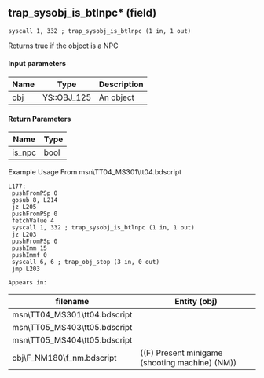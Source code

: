 ## trap_sysobj_is_btlnpc* (field)

`syscall 1, 332 ; trap_sysobj_is_btlnpc (1 in, 1 out)`

Returns true if the object is a NPC

#### Input parameters
| Name | Type | Description
|------|------|------------
| obj   | YS::OBJ_125   | An object


#### Return Parameters
| Name | Type
|------|-----
| is_npc   | bool   
Example Usage From msn\TT04_MS301\tt04.bdscript
```plaintext
L177:
 pushFromPSp 0
 gosub 8, L214
 jz L205
 pushFromPSp 0
 fetchValue 4
 syscall 1, 332 ; trap_sysobj_is_btlnpc (1 in, 1 out)
 jz L203
 pushFromPSp 0
 pushImm 15
 pushImmf 0
 syscall 6, 6 ; trap_obj_stop (3 in, 0 out)
 jmp L203
```





	Appears in:
| filename | Entity (obj)
|----------|-------------
| msn\TT04_MS301\tt04.bdscript       |           
| msn\TT05_MS403\tt05.bdscript       |           
| msn\TT05_MS404\tt05.bdscript       |           
| obj\F_NM180\f_nm.bdscript       | ((F) Present minigame (shooting machine) (NM))          



